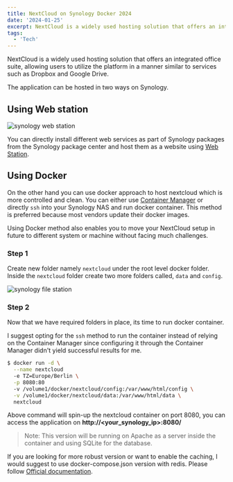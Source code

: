 ```yaml
---
title: NextCloud on Synology Docker 2024
date: '2024-01-25'
excerpt: NextCloud is a widely used hosting solution that offers an integrated office suite, allowing users to utilize the platform in a manner similar to services such as Dropbox and Google Drive.
tags:
  - 'Tech'
---
```


NextCloud is a widely used hosting solution that offers an integrated office suite, allowing users to utilize the platform in a manner similar to services such as Dropbox and Google Drive.

The application can be hosted in two ways on Synology.

## Using Web station

![synology web station](/assets/images/synology_webstation.png "synology web station")

You can directly install different web services as part of Synology packages from the Synology package center and host them as a website using [Web Station](https://www.synology.com/en-us/dsm/packages/WebStation?os_ver=7.2).

## Using Docker

On the other hand you can use docker approach to host nextcloud which is more controlled and clean. You can either use [Container Manager](https://www.synology.com/en-us/dsm/packages/ContainerManager?os_ver=7.2) or directly `ssh` into your Synology NAS and run docker container. This method is preferred because most vendors update their docker images.

Using Docker method also enables you to move your NextCloud setup in future to different system or machine without facing much challenges.

### Step 1

Create new folder namely `nextcloud` under the root level docker folder. Inside the `nextcloud` folder create two more folders called, `data` and `config`.

![synology file station](/assets/images/synology_filestation.png "synology file station")

### Step 2

Now that we have required folders in place, its time to run docker container.

I suggest opting for the `ssh` method to run the container instead of relying on the Container Manager since configuring it through the Container Manager didn't yield successful results for me.

```sh
$ docker run -d \
  --name nextcloud
  -e TZ=Europe/Berlin \
  -p 8080:80
  -v /volume1/docker/nextcloud/config:/var/www/html/config \
  -v /volume1/docker/nextcloud/data:/var/www/html/data \
  nextcloud
```

Above command will spin-up the nextcloud container on port 8080, you can access the application on **http://<your_synology_ip>:8080/**

> Note: This version will be running on Apache as a server inside the container and using SQLite for the database.

If you are looking for more robust version or want to enable the caching, I would suggest to use docker-compose.json version with redis. Please follow [Official documentation](https://hub.docker.com/_/nextcloud).
